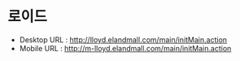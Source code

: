 # 로이드

- Desktop URL : <http://lloyd.elandmall.com/main/initMain.action>
- Mobile URL : <http://m-lloyd.elandmall.com/main/initMain.action>

